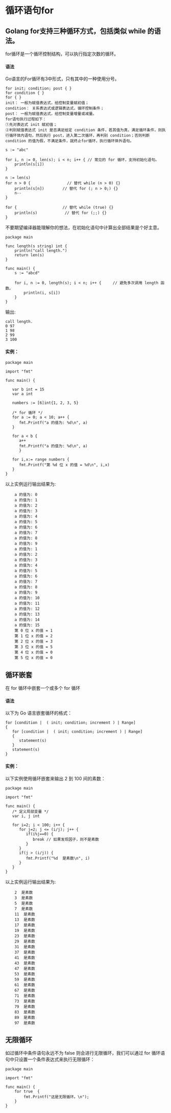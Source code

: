 # 循环语句for

## Golang for支持三种循环方式，包括类似 while 的语法。

for循环是一个循环控制结构，可以执行指定次数的循环。

#### 语法

Go语言的For循环有3中形式，只有其中的一种使用分号。

```
for init; condition; post { }
for condition { }
for { }
init： 一般为赋值表达式，给控制变量赋初值；
condition： 关系表达式或逻辑表达式，循环控制条件；
post： 一般为赋值表达式，给控制变量增量或减量。
for语句执行过程如下：
①先对表达式 init 赋初值；
②判别赋值表达式 init 是否满足给定 condition 条件，若其值为真，满足循环条件，则执行循环体内语句，然后执行 post，进入第二次循环，再判别 condition；否则判断 condition 的值为假，不满足条件，就终止for循环，执行循环体外语句。
```

```
s := "abc"

for i, n := 0, len(s); i < n; i++ { // 常见的 for 循环，支持初始化语句。
    println(s[i])
}

n := len(s)
for n > 0 {                // 替代 while (n > 0) {}
    println(s[n])        // 替代 for (; n > 0;) {}
    n-- 
}

for {                    // 替代 while (true) {}
    println(s)            // 替代 for (;;) {}
}
```

不要期望编译器能理解你的想法，在初始化语句中计算出全部结果是个好主意。

```
package main

func length(s string) int {
    println("call length.")
    return len(s)
}

func main() {
    s := "abcd"

    for i, n := 0, length(s); i < n; i++ {     // 避免多次调用 length 函数。
        println(i, s[i])
    } 
}
```

输出:

```
call length.
0 97
1 98
2 99
3 100
```

#### 实例：

```
package main

import "fmt"

func main() {

   var b int = 15
   var a int

   numbers := [6]int{1, 2, 3, 5}

   /* for 循环 */
   for a := 0; a < 10; a++ {
      fmt.Printf("a 的值为: %d\n", a)
   }

   for a < b {
      a++
      fmt.Printf("a 的值为: %d\n", a)
      }

   for i,x:= range numbers {
      fmt.Printf("第 %d 位 x 的值 = %d\n", i,x)
   }   
}
```

以上实例运行输出结果为:

```
    a 的值为: 0
    a 的值为: 1
    a 的值为: 2
    a 的值为: 3
    a 的值为: 4
    a 的值为: 5
    a 的值为: 6
    a 的值为: 7
    a 的值为: 8
    a 的值为: 9
    a 的值为: 1
    a 的值为: 2
    a 的值为: 3
    a 的值为: 4
    a 的值为: 5
    a 的值为: 6
    a 的值为: 7
    a 的值为: 8
    a 的值为: 9
    a 的值为: 10
    a 的值为: 11
    a 的值为: 12
    a 的值为: 13
    a 的值为: 14
    a 的值为: 15
    第 0 位 x 的值 = 1
    第 1 位 x 的值 = 2
    第 2 位 x 的值 = 3
    第 3 位 x 的值 = 5
    第 4 位 x 的值 = 0
    第 5 位 x 的值 = 0
```

## 循环嵌套

在 for 循环中嵌套一个或多个 for 循环

#### 语法

以下为 Go 语言嵌套循环的格式：

```
for [condition |  ( init; condition; increment ) | Range]
{
   for [condition |  ( init; condition; increment ) | Range]
   {
      statement(s)
   }
   statement(s)
}
```

#### 实例：

以下实例使用循环嵌套来输出 2 到 100 间的素数：

```
package main

import "fmt"

func main() {
   /* 定义局部变量 */
   var i, j int

   for i=2; i < 100; i++ {
      for j=2; j <= (i/j); j++ {
         if(i%j==0) {
            break // 如果发现因子，则不是素数
         }
      }
      if(j > (i/j)) {
         fmt.Printf("%d  是素数\n", i)
      }
   }  
}
```

以上实例运行输出结果为:

```
    2  是素数
    3  是素数
    5  是素数
    7  是素数
    11  是素数
    13  是素数
    17  是素数
    19  是素数
    23  是素数
    29  是素数
    31  是素数
    37  是素数
    41  是素数
    43  是素数
    47  是素数
    53  是素数
    59  是素数
    61  是素数
    67  是素数
    71  是素数
    73  是素数
    79  是素数
    83  是素数
    89  是素数
    97  是素数
```

## 无限循环

如过循环中条件语句永远不为 false 则会进行无限循环，我们可以通过 for 循环语句中只设置一个条件表达式来执行无限循环：

```
package main

import "fmt"

func main() {
    for true  {
        fmt.Printf("这是无限循环。\n");
    }
}
```
